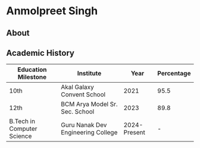 # Anmolpreet Singh

## About

## Academic History

Education Milestone | Institute | Year | Percentage
------------ | ------------- | ------------- | -------------
10th | Akal Galaxy Convent School | 2021 | 95.5
12th | BCM Arya Model Sr. Sec. School | 2023 | 89.8
B.Tech in Computer Science | Guru Nanak Dev Engineering College | 2024-Present | -

